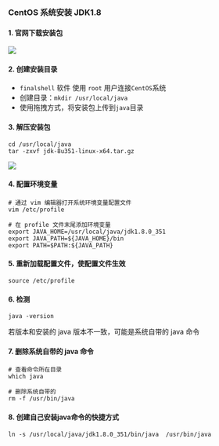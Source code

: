 ### CentOS 系统安装 JDK1.8
 
#### 1. 官网下载安装包
![](https://fgq233.github.io/imgs/linux/sf001.png)
 
#### 2. 创建安装目录
* `finalshell` 软件 使用 `root` 用户连接`CentOS`系统
* 创建目录：`mkdir /usr/local/java`
* 使用拖拽方式，将安装包上传到`java`目录

#### 3. 解压安装包
```
cd /usr/local/java
tar -zxvf jdk-8u351-linux-x64.tar.gz
```

![](https://fgq233.github.io/imgs/linux/sf002.png)


#### 4. 配置环境变量
```
# 通过 vim 编辑器打开系统环境变量配置文件
vim /etc/profile
```

```
# 在 profile 文件末尾添加环境变量
export JAVA_HOME=/usr/local/java/jdk1.8.0_351
export JAVA_PATH=${JAVA_HOME}/bin
export PATH=$PATH:${JAVA_PATH}
```


#### 5. 重新加载配置文件，使配置文件生效
```
source /etc/profile
```


#### 6. 检测
```
java -version
```

若版本和安装的 java 版本不一致，可能是系统自带的 java 命令


#### 7. 删除系统自带的 java 命令
```
# 查看命令所在目录
which java

# 删除系统自带的
rm -f /usr/bin/java
```


#### 8. 创建自己安装java命令的快捷方式
```
ln -s /usr/local/java/jdk1.8.0_351/bin/java  /usr/bin/java
```